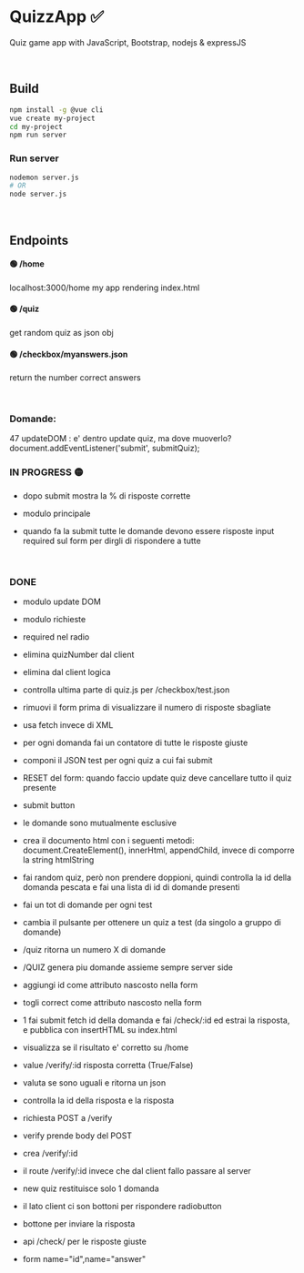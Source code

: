 # QuizzApp ✅ 
Quiz game app with JavaScript, Bootstrap, nodejs & expressJS

<br>

## Build
```bash
npm install -g @vue cli
vue create my-project
cd my-project
npm run server
```
### Run server
```bash
nodemon server.js
# OR
node server.js
```
<br>

## Endpoints

#### 🟢 **/home**
localhost:3000/home my app rendering index.html

#### 🟢 **/quiz**
get random quiz as json obj

#### 🟢 **/checkbox/myanswers.json**
return the number correct answers

<br>

### Domande:

47 updateDOM : e' dentro update quiz, ma dove muoverlo?
  document.addEventListener('submit', submitQuiz); 






### IN PROGRESS 🟡



- dopo submit mostra la % di risposte corrette

- modulo principale

- quando fa la submit tutte le domande devono essere risposte 
 input required sul form per dirgli di rispondere a tutte



<br>

### DONE
- modulo update DOM
- modulo richieste
- required nel radio
- elimina quizNumber dal client
- elimina dal client logica

- controlla ultima parte di quiz.js per /checkbox/test.json 
- rimuovi il form prima di visualizzare il numero di risposte sbagliate
- usa fetch invece di XML

- per ogni domanda fai un contatore di tutte le risposte giuste
- componi il JSON test per ogni quiz a cui fai submit
- RESET del form:  quando faccio update quiz deve cancellare tutto il quiz presente
- submit button
- le domande sono mutualmente esclusive
- crea il documento html con i seguenti metodi: document.CreateElement(), innerHtml, appendChild, invece di comporre la string htmlString
- fai random quiz, però non prendere doppioni, quindi controlla la id della domanda pescata e fai una lista di id di domande presenti 
- fai un tot di domande per ogni test
- cambia il pulsante per ottenere un quiz a test (da singolo a gruppo di domande)
- /quiz ritorna un numero X di domande
- /QUIZ genera piu domande assieme sempre server side
- aggiungi id come attributo nascosto nella form
- togli correct come attributo nascosto nella form
- 1 fai submit fetch id della domanda e fai /check/:id ed estrai la risposta, e pubblica con insertHTML su index.html 
- visualizza se il risultato e' corretto su /home
- value /verify/:id risposta corretta (True/False) 
- valuta se sono uguali e ritorna un json
- controlla la id della risposta e la risposta
- richiesta POST a /verify
- verify prende body del POST
- crea /verify/:id
- il route /verify/:id invece che dal client fallo passare al server
- new quiz restituisce solo 1 domanda
- il lato client ci son bottoni per rispondere radiobutton
- bottone per inviare la risposta
- api /check/ per le risposte giuste
- form name="id",name="answer"

<br>

